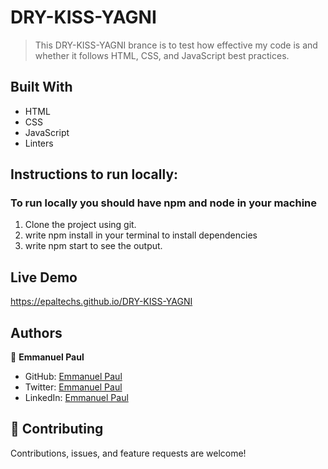 # DRY-KISS-YAGNI
> This DRY-KISS-YAGNI brance is to test how effective my code is and whether it follows HTML, CSS, and JavaScript best practices.


## Built With

- HTML
- CSS
- JavaScript
- Linters

## Instructions to run locally:
### To run locally you should have npm and node in your machine
1. Clone the project using git.
2. write npm install in your terminal to install dependencies
3. write npm start to see the output.

## Live Demo

https://epaltechs.github.io/DRY-KISS-YAGNI

## Authors

👤 **Emmanuel Paul**

- GitHub: [Emmanuel Paul](https://github.com/Epaltechs/DRY-KISS-YAGNI)
- Twitter: [Emmanuel Paul](http://twitter.com/@emmapaul247)
- LinkedIn: [Emmanuel Paul](https://www.linkedin.com/in/emmanuel-paul-a2bab7b4)


## 🤝 Contributing

Contributions, issues, and feature requests are welcome!
